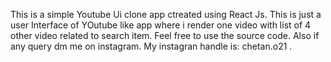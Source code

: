 This is a simple Youtube Ui clone app ctreated using React Js. This is just a user Interface of YOutube like app where i render one video with list of 4 other video related to search item. Feel free to use the source code. Also if any query dm me on instagram. My instagran handle is: chetan.o21 .
